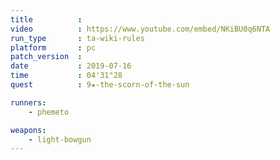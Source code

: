 ```yaml
---
title          :
video          : https://www.youtube.com/embed/NKiBU0q6NTA
run_type       : ta-wiki-rules
platform       : pc
patch_version  : 
date           : 2019-07-16
time           : 04'31"28
quest          : 9★-the-scorn-of-the-sun

runners:
    - phemeto

weapons:
    - light-bowgun
---
```

